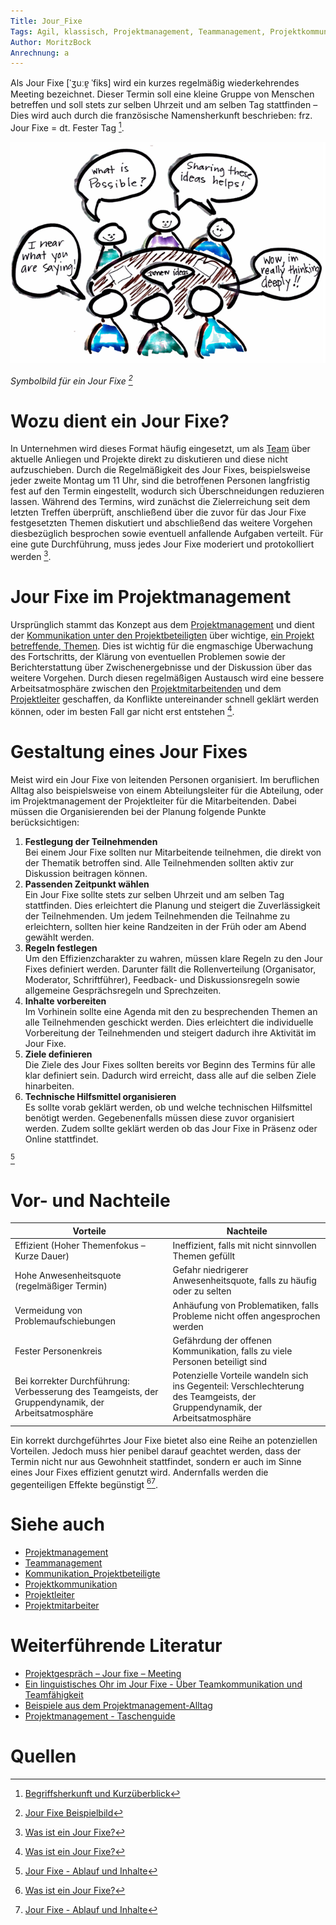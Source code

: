 ```yaml
---
Title: Jour_Fixe
Tags: Agil, klassisch, Projektmanagement, Teammanagement, Projektkommunikation, Kommunikation_Projektbeteiligte
Author: MoritzBock
Anrechnung: a
---
```


Als Jour Fixe [ˈʒuːɐ̯ ˈfiks] wird ein kurzes regelmäßig wiederkehrendes Meeting bezeichnet. Dieser Termin soll eine kleine Gruppe von Menschen betreffen und soll stets zur selben Uhrzeit und am selben Tag stattfinden – Dies wird auch durch die französische Namensherkunft beschrieben: frz. Jour Fixe = dt. Fester Tag [^1].

![Jour_Fixe](Jour_Fixe/Jour_Fixe.jpg)

*Symbolbild für ein Jour Fixe [^2]*

# Wozu dient ein Jour Fixe?

In Unternehmen wird dieses Format häufig eingesetzt, um als [Team](Teammanagement.md) über aktuelle Anliegen und Projekte direkt zu diskutieren und diese nicht aufzuschieben. Durch die Regelmäßigkeit des Jour Fixes, beispielsweise jeder zweite Montag um 11 Uhr, sind die betroffenen Personen langfristig fest auf den Termin eingestellt, wodurch sich Überschneidungen reduzieren lassen. Während des Termins, wird zunächst die Zielerreichung seit dem letzten Treffen überprüft, anschließend über die zuvor für das Jour Fixe festgesetzten Themen diskutiert und abschließend das weitere Vorgehen diesbezüglich besprochen sowie eventuell anfallende Aufgaben verteilt. Für eine gute Durchführung, muss jedes Jour Fixe moderiert und protokolliert werden [^3].

# Jour Fixe im Projektmanagement

Ursprünglich stammt das Konzept aus dem [Projektmanagement](Projektmanagement.md) und dient der [Kommunikation unter den Projektbeteiligten](Kommunikation_Projektbeteiligte.md) über wichtige, [ein Projekt betreffende, Themen](Projektkommunikation.md). Dies ist wichtig für die engmaschige Überwachung des Fortschritts, der Klärung von eventuellen Problemen sowie der Berichterstattung über Zwischenergebnisse und der Diskussion über das weitere Vorgehen. Durch diesen regelmäßigen Austausch wird eine bessere Arbeitsatmosphäre zwischen den [Projektmitarbeitenden](Projektmitarbeiter.md) und dem [Projektleiter](Projektleiter.md) geschaffen, da Konflikte untereinander schnell geklärt werden können, oder im besten Fall gar nicht erst entstehen [^3].

# Gestaltung eines Jour Fixes

Meist wird ein Jour Fixe von leitenden Personen organisiert. Im beruflichen Alltag also beispielsweise von einem Abteilungsleiter für die Abteilung, oder im Projektmanagement der Projektleiter für die Mitarbeitenden. Dabei müssen die Organisierenden bei der Planung folgende Punkte berücksichtigen:

1. **Festlegung der Teilnehmenden**<br>
Bei einem Jour Fixe sollten nur Mitarbeitende teilnehmen, die direkt von der Thematik betroffen sind. Alle Teilnehmenden sollten aktiv zur Diskussion beitragen können.
2. **Passenden Zeitpunkt wählen**<br>
Ein Jour Fixe sollte stets zur selben Uhrzeit und am selben Tag stattfinden. Dies erleichtert die Planung und steigert die Zuverlässigkeit der Teilnehmenden. Um jedem Teilnehmenden die Teilnahme zu erleichtern, sollten hier keine Randzeiten in der Früh oder am Abend gewählt werden.
3. **Regeln festlegen**<br>
Um den Effizienzcharakter zu wahren, müssen klare Regeln zu den Jour Fixes definiert werden. Darunter fällt die Rollenverteilung (Organisator, Moderator, Schriftführer), Feedback- und Diskussionsregeln sowie allgemeine Gesprächsregeln und Sprechzeiten.
4. **Inhalte vorbereiten**<br>
Im Vorhinein sollte eine Agenda mit den zu besprechenden Themen an alle Teilnehmenden geschickt werden. Dies erleichtert die individuelle Vorbereitung der Teilnehmenden und steigert dadurch ihre Aktivität im Jour Fixe.
5. **Ziele definieren**<br>
Die Ziele des Jour Fixes sollten bereits vor Beginn des Termins für alle klar definiert sein. Dadurch wird erreicht, dass alle auf die selben Ziele hinarbeiten.
6. **Technische Hilfsmittel organisieren**<br>
Es sollte vorab geklärt werden, ob und welche technischen Hilfsmittel benötigt werden. Gegebenenfalls müssen diese zuvor organisiert werden. Zudem sollte geklärt werden ob das Jour Fixe in Präsenz oder Online stattfindet.

[^4]

# Vor- und Nachteile

| Vorteile  | Nachteile |
| ------------- | ------------- |
| Effizient (Hoher Themenfokus – Kurze Dauer)| Ineffizient, falls mit nicht sinnvollen Themen gefüllt  |
| Hohe Anwesenheitsquote (regelmäßiger Termin)  | Gefahr niedrigerer Anwesenheitsquote, falls zu häufig oder zu selten |
| Vermeidung von Problemaufschiebungen | Anhäufung von Problematiken, falls Probleme nicht offen angesprochen werden |
| Fester Personenkreis | Gefährdung der offenen Kommunikation, falls zu viele Personen beteiligt sind |
| Bei korrekter Durchführung: Verbesserung des Teamgeists, der Gruppendynamik, der Arbeitsatmosphäre | Potenzielle Vorteile wandeln sich ins Gegenteil: Verschlechterung des Teamgeists, der Gruppendynamik, der Arbeitsatmosphäre |

Ein korrekt durchgeführtes Jour Fixe bietet also eine Reihe an potenziellen Vorteilen. Jedoch muss hier penibel darauf geachtet werden, dass der Termin nicht nur aus Gewohnheit stattfindet, sondern er auch im Sinne eines Jour Fixes effizient genutzt wird. Andernfalls werden die gegenteiligen Effekte begünstigt [^3][^4].

# Siehe auch

* [Projektmanagement](Projektmanagement.md)
* [Teammanagement](Teammanagement.md)
* [Kommunikation_Projektbeteiligte](Kommunikation_Projektbeteiligte.md)
* [Projektkommunikation](Projektkommunikation.md)
* [Projektleiter](Projektleiter.md)
* [Projektmitarbeiter](Projektmitarbeiter.md)

# Weiterführende Literatur

* [Projektgespräch – Jour fixe – Meeting](https://link.springer.com/chapter/10.1007/978-3-658-18062-1_3)
* [Ein linguistisches Ohr im Jour Fixe - Über Teamkommunikation und Teamfähigkeit](https://books.google.de/books?id=SeqCHtur5UsC&printsec=frontcover&hl=de#v=onepage&q&f=false)
* [Beispiele aus dem Projektmanagement-Alltag](https://link.springer.com/chapter/10.1007/978-3-658-15860-6_2)
* [Projektmanagement - Taschenguide](https://books.google.de/books?id=JzppDwAAQBAJ&printsec=frontcover&hl=de#v=onepage&q&f=false)

# Quellen

[^1]: [Begriffsherkunft und Kurzüberblick](https://de.wikipedia.org/wiki/Jour_fixe)
[^2]: [Jour Fixe Beispielbild](https://liip.rokka.io/www_inarticle_4/71f5bb84001f27e450fcc2440a788ce166418b56/jour-fixe.jpg)
[^3]: [Was ist ein Jour Fixe?](https://www.brunel.de/de-de/karriere-lexikon/jour-fixe)
[^4]: [Jour Fixe - Ablauf und Inhalte](https://www.stepstone.at/Karriere-Bewerbungstipps/jour-fixe/)
